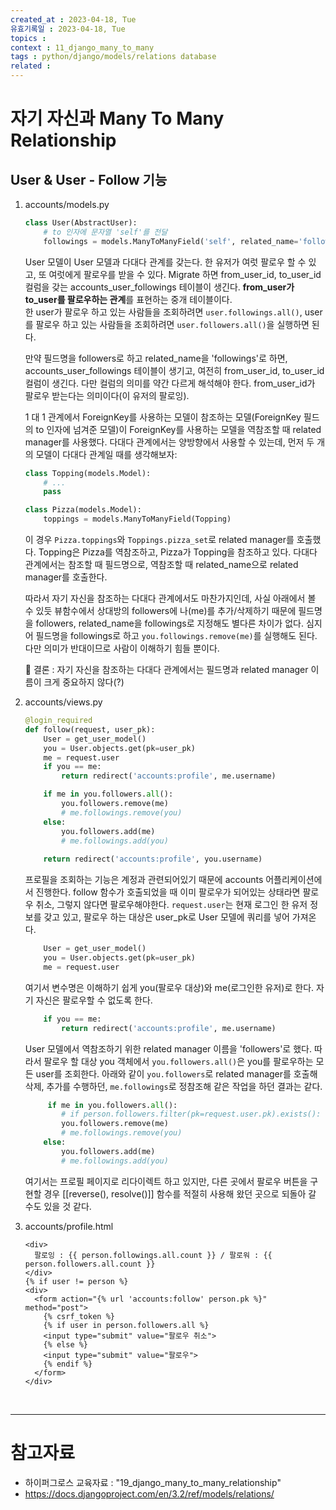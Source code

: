 ```yaml
---
created_at : 2023-04-18, Tue
유효기록일 : 2023-04-18, Tue
topics : 
context : 11_django_many_to_many
tags : python/django/models/relations database
related : 
---
```

# 자기 자신과 Many To Many Relationship 
## User & User - Follow 기능
1. accounts/models.py
	```python
	class User(AbstractUser):
		# to 인자에 문자열 'self'를 전달
	    followings = models.ManyToManyField('self', related_name='followers', symmetrical=False)
	```
	User 모델이 User 모델과 다대다 관계를 갖는다. 한 유저가 여럿 팔로우 할 수 있고, 또 여럿에게 팔로우를 받을 수 있다. Migrate 하면 from\_user\_id, to\_user\_id 컬럼을 갖는 accounts\_user\_followings 테이블이 생긴다. **from\_user가 to\_user를 팔로우하는 관계**를 표현하는 중개 테이블이다.  
	한 user가 팔로우 하고 있는 사람들을 조회하려면 `user.followings.all()`, user를 팔로우 하고 있는 사람들을 조회하려면 `user.followers.all()`을 실행하면 된다.

	만약 필드명을 followers로 하고 related\_name을 'followings'로 하면, accounts\_user\_followings 테이블이 생기고, 여전히 from\_user\_id, to\_user\_id 컬럼이 생긴다. 다만 컬럼의 의미를 약간 다르게 해석해야 한다. from\_user\_id가 팔로우 받는다는 의미이다(이 유저의 팔로잉). 

	1 대 1 관계에서 ForeignKey를 사용하는 모델이 참조하는 모델(ForeignKey 필드의 to 인자에 넘겨준 모델)이 ForeignKey를 사용하는 모델을 역참조할 때 related manager를 사용했다. 다대다 관계에서는 양방향에서 사용할 수 있는데, 먼저 두 개의 모델이 다대다 관계일 때를 생각해보자:
	```python
	class Topping(models.Model):
	    # ...
	    pass
	
	class Pizza(models.Model):
	    toppings = models.ManyToManyField(Topping)	
	```
	이 경우 `Pizza.toppings`와 `Toppings.pizza_set`로 related manager를 호출했다. Topping은 Pizza를 역참조하고, Pizza가 Topping을 참조하고 있다. 다대다 관계에서는 참조할 때 필드명으로, 역참조할 때 related_name으로 related manager를 호출한다.

	따라서 자기 자신을 참조하는 다대다 관계에서도 마찬가지인데, 사실 아래에서 볼 수 있듯 뷰함수에서 상대방의 followers에 나(me)를 추가/삭제하기 때문에 필드명을 followers, related_name을 followings로 지정해도 별다른 차이가 없다. 심지어 필드명을 followings로 하고 `you.followings.remove(me)`를 실행해도 된다. 다만 의미가 반대이므로 사람이 이해하기 힘들 뿐이다.

	📝 결론 : 자기 자신을 참조하는 다대다 관계에서는 필드명과 related manager 이름이 크게 중요하지 않다(?)

2. accounts/views.py
	```python
	@login_required
	def follow(request, user_pk):
	    User = get_user_model()
	    you = User.objects.get(pk=user_pk)
	    me = request.user
	    if you == me:
	        return redirect('accounts:profile', me.username)
	
	    if me in you.followers.all():
	        you.followers.remove(me)
	        # me.followings.remove(you)
	    else:
	        you.followers.add(me)
	        # me.followings.add(you)
	    
	    return redirect('accounts:profile', you.username)
	```
	프로필을 조회하는 기능은 계정과 관련되어있기 때문에 accounts 어플리케이션에서 진행한다. follow 함수가 호출되었을 때 이미 팔로우가 되어있는 상태라면 팔로우 취소, 그렇지 않다면 팔로우해야한다. `request.user`는 현재 로그인 한 유저 정보를 갖고 있고, 팔로우 하는 대상은 user\_pk로 User 모델에 쿼리를 넣어 가져온다.
	```python
		User = get_user_model()
	    you = User.objects.get(pk=user_pk)
	    me = request.user
	```
	여기서 변수명은 이해하기 쉽게 you(팔로우 대상)와 me(로그인한 유저)로 한다. 자기 자신은 팔로우할 수 없도록 한다.
	```python
		if you == me:
	        return redirect('accounts:profile', me.username)
	```
	User 모델에서 역참조하기 위한 related manager 이름을 'followers'로 했다. 따라서 팔로우 할 대상 you 객체에서 `you.followers.all()`은 you를 팔로우하는 모든 user를 조회한다. 아래와 같이 `you.followers`로 related manager를 호출해 삭제, 추가를 수행하던, `me.followings`로 정참조해 같은 작업을 하던 결과는 같다.
	```python
		 if me in you.followers.all():
		    # if person.followers.filter(pk=request.user.pk).exists():   pk??
	        you.followers.remove(me)
	        # me.followings.remove(you)
	    else:
	        you.followers.add(me)
	        # me.followings.add(you)
	```
	여기서는 프로필 페이지로 리다이렉트 하고 있지만, 다른 곳에서 팔로우 버튼을 구현할 경우 [[reverse(), resolve()]] 함수를 적절히 사용해 왔던 곳으로 되돌아 갈 수도 있을 것 같다.
3. accounts/profile.html
	```django
	<div>
	  팔로잉 : {{ person.followings.all.count }} / 팔로워 : {{ person.followers.all.count }}
	</div>
	{% if user != person %}
	<div>
	  <form action="{% url 'accounts:follow' person.pk %}" method="post">
	    {% csrf_token %}
	    {% if user in person.followers.all %}
	    <input type="submit" value="팔로우 취소">
	    {% else %}
	    <input type="submit" value="팔로우">
	    {% endif %}
	  </form>
	</div>
	```

<br>

---
# 참고자료
- 하이퍼그로스 교육자료 : "19\_django\_many\_to\_many\_relationship"
- https://docs.djangoproject.com/en/3.2/ref/models/relations/

[^1]: